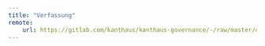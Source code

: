 ```yaml
---
title: "Verfassung"
remote:
    url: https://gitlab.com/kanthaus/kanthaus-governance/-/raw/master/documents/constitution/constitution.de.md
---
```


